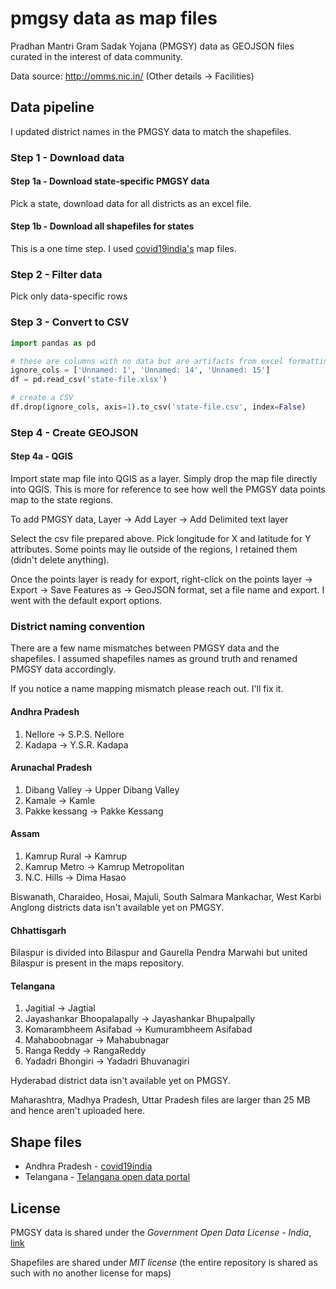 # pmgsy data as map files
Pradhan Mantri Gram Sadak Yojana (PMGSY) data as GEOJSON files curated in the interest of data community.

Data source: http://omms.nic.in/ (Other details -> Facilities)

## Data pipeline

I updated district names in the PMGSY data to match the shapefiles.

### Step 1 - Download data

#### Step 1a - Download state-specific PMGSY data
Pick a state, download data for all districts as an excel file.

#### Step 1b - Download all shapefiles for states
This is a one time step. I used [covid19india's](https://github.com/covid19india/covid19india-react/tree/master/public/maps) map files.

### Step 2 - Filter data
Pick only data-specific rows

### Step 3 - Convert to CSV

```py
import pandas as pd

# these are columns with no data but are artifacts from excel formatting
ignore_cols = ['Unnamed: 1', 'Unnamed: 14', 'Unnamed: 15']
df = pd.read_csv('state-file.xlsx')

# create a CSV
df.drop(ignore_cols, axis=1).to_csv('state-file.csv', index=False)
```

### Step 4 - Create GEOJSON

#### Step 4a - QGIS
Import state map file into QGIS as a layer. Simply drop the map file directly into QGIS. This is more for reference to see how well the PMGSY data points map to the state regions.

To add PMGSY data, Layer -> Add Layer -> Add Delimited text layer

Select the csv file prepared above. Pick longitude for X and latitude for Y attributes. Some points may lie outside of the regions, I retained them (didn't delete anything).

Once the points layer is ready for export, right-click on the points layer -> Export -> Save Features as -> GeoJSON format, set a file name and export. I went with the default export options.

### District naming convention
There are a few name mismatches between PMGSY data and the shapefiles. I assumed shapefiles names as ground truth and renamed PMGSY data accordingly.

If you notice a name mapping mismatch please reach out. I'll fix it.

#### Andhra Pradesh

1. Nellore -> S.P.S. Nellore
2. Kadapa -> Y.S.R. Kadapa

#### Arunachal Pradesh

1. Dibang Valley -> Upper Dibang Valley
2. Kamale	-> Kamle
3. Pakke kessang -> Pakke Kessang

#### Assam

1. Kamrup Rural -> Kamrup
2. Kamrup Metro -> Kamrup Metropolitan
3. N.C. Hills -> Dima Hasao

Biswanath, Charaideo, Hosai, Majuli, South Salmara Mankachar, West Karbi Anglong districts data isn't available yet on PMGSY.

#### Chhattisgarh

Bilaspur is divided into Bilaspur and Gaurella Pendra Marwahi but united Bilaspur is present in the maps repository.

#### Telangana

1. Jagitial -> Jagtial
2. Jayashankar Bhoopalapally -> Jayashankar Bhupalpally
3. Komarambheem Asifabad -> Kumurambheem Asifabad
4. Mahaboobnagar -> Mahabubnagar
5. Ranga Reddy	-> RangaReddy
6. Yadadri Bhongiri -> Yadadri Bhuvanagiri

Hyderabad district data isn't available yet on PMGSY.

Maharashtra, Madhya Pradesh, Uttar Pradesh files are larger than 25 MB and hence aren't uploaded here. 

## Shape files

- Andhra Pradesh - [covid19india](https://github.com/covid19india/covid19india-react/tree/master/public/maps)
- Telangana - [Telangana open data portal](https://data.telangana.gov.in/file/696)

## License

PMGSY data is shared under the *Government Open Data License - India*, [link](https://data.gov.in/government-open-data-license-india)

Shapefiles are shared under *MIT license* (the entire repository is shared as such with no another license for maps)
